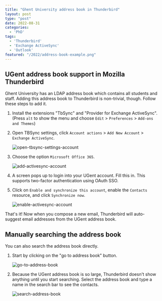 ```yaml
---
title: "Ghent University address book in Thunderbird"
layout: post
type: "post"
date: 2022-08-31
categories:
  - 'PhD'
tags:
  - 'Thunderbird'
  - 'Exchange ActiveSync'
  - 'Outlook'
featured: "/2022/address-book-example.png"
---
```


## UGent address book support in Mozilla Thunderbird

Ghent University has an LDAP address book which contains all students and staff. Adding this address book to Thunderbird is non-trivial, though. Follow these steps to add it.

1. Install the extensions "TbSync" and "Provider for Exchange ActiveSync". (Press `alt` to show the menu and choose `Edit` > `Preferences` > `Add-ons and Themes`)
1. Open TBSync settings, click `Account actions` > `Add New Account` > `Exchange ActiveSync`.

   ![open-tbsync-settings-account](/img/2022/open-tbsync-settings-account.png)
1. Choose the option `Microsoft Office 365`.

   ![add-activesync-account](/img/2022/add-activesync-account.png)
1. A screen pops up to login into your UGent account. Fill this in. This supports two-factor authentication using OAuth SSO.
1. Click on `Enable and synchronize this account`, enable the `Contacts` resource, and click `Synchronize now`.

   ![enable-activesync-account](/img/2022/enable-activesync-account.png)

That's it! Now when you compose a new email, Thunderbird will auto-suggest email addresses from the UGent address book.

## Manually searching the address book

You can also search the address book directly.

1. Start by clicking on the "go to address book" button.

   ![go-to-address-book](/img/2022/go-to-address-book.png)

1. Because the UGent address book is so large, Thunderbird doesn't show anything until you start searching. Select the address book and type a name in the search bar to see the contacts.

   ![search-address-book](/img/2022/search-address-book.png)
